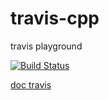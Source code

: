 # travis-cpp
travis playground

[![Build Status](https://travis-ci.org/rboman/travis-cpp.svg?branch=master)](https://travis-ci.org/rboman/travis-cpp)

[doc travis](https://docs.travis-ci.com/user/languages/cpp/)
